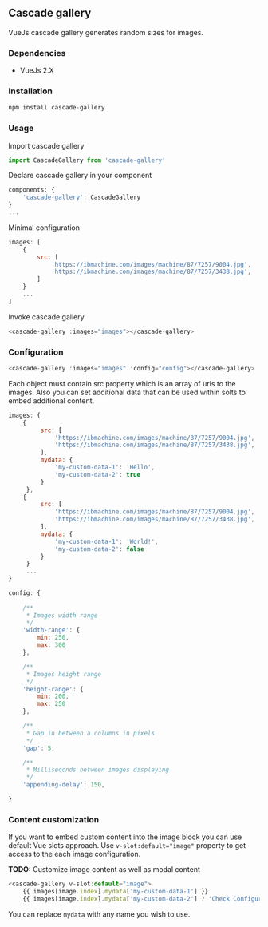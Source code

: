## Cascade gallery
VueJs cascade gallery generates random sizes for images.

### Dependencies
- VueJs 2.X

### Installation
```javascript
npm install cascade-gallery
```

### Usage
Import cascade gallery
```javascript
import CascadeGallery from 'cascade-gallery'
```
Declare cascade gallery in your component
```javascript
components: {
    'cascade-gallery': CascadeGallery
}
...
```
Minimal configuration
```javascript
images: [
    {
        src: [
            'https://ibmachine.com/images/machine/87/7257/9004.jpg',
            'https://ibmachine.com/images/machine/87/7257/3438.jpg',
        ]
    }
    ...
]
```
Invoke cascade gallery
```javascript
<cascade-gallery :images="images"></cascade-gallery>
```

### Configuration

```javascript
<cascade-gallery :images="images" :config="config"></cascade-gallery>
```

Each object must contain src property which is an array of urls to the images.
Also you can set additional data that can be used within solts to embed additional content.

```javascript
images: {
    {
         src: [
             'https://ibmachine.com/images/machine/87/7257/9004.jpg',
             'https://ibmachine.com/images/machine/87/7257/3438.jpg',
         ],
         mydata: {
             'my-custom-data-1': 'Hello',
             'my-custom-data-2': true
         }
     },
    {
         src: [
             'https://ibmachine.com/images/machine/87/7257/9004.jpg',
             'https://ibmachine.com/images/machine/87/7257/3438.jpg',
         ],
         mydata: {
             'my-custom-data-1': 'World!',
             'my-custom-data-2': false
         }
     }
     ...
}

config: {
    
    /**
     * Images width range
     */
    'width-range': {
        min: 250,
        max: 300
    },

    /**
     * Images height range
     */
    'height-range': {
        min: 200,
        max: 250
    },

    /**
     * Gap in between a columns in pixels
     */
    'gap': 5,

    /**
     * Milliseconds between images displaying
     */
    'appending-delay': 150,

}
```

### Content customization

If you want to embed custom content into the image block you can use default Vue slots approach.
Use ```v-slot:default="image"``` property to get access to the each image configuration.


**TODO:** Customize image content as well as modal content

```javascript
<cascade-gallery v-slot:default="image">
    {{ images[image.index].mydata['my-custom-data-1'] }}
    {{ images[image.index].mydata['my-custom-data-2'] ? 'Check Configuration! =]' : '' }}
```

You can replace ```mydata```  with any name you wish to use.

